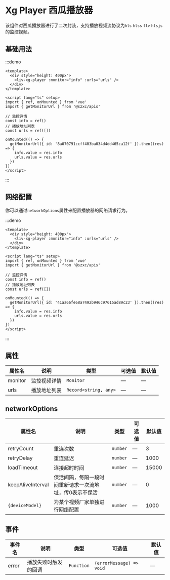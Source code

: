 # Xg Player 西瓜播放器

该组件对西瓜播放器进行了二次封装，支持播放视频流协议为`hls` `hlss` `flv` `hlsjs`的监控视频。

## 基础用法

:::demo
```vue
<template>
  <div style="height: 400px">
    <liv-xg-player :monitor="info" :urls="urls" />
  </div>
</template>

<script lang="ts" setup>
import { ref, onMounted } from 'vue'
import { getMonitorUrl } from '@szxc/apis'

// 监控详情
const info = ref()
// 播放地址列表
const urls = ref([])

onMounted(() => {
  getMonitorUrl({ id: '8a070791ccff403ba034d4dd465ca12f' }).then((res) => {
    info.value = res.info
    urls.value = res.urls
  })
})
</script>
```
:::

## 网络配置

你可以通过`networkOptions`属性来配置播放器的网络请求行为。

:::demo
```vue
<template>
  <div style="height: 400px">
    <liv-xg-player :monitor="info" :urls="urls" />
  </div>
</template>

<script lang="ts" setup>
import { ref, onMounted } from 'vue'
import { getMonitorUrl } from '@szxc/apis'

// 监控详情
const info = ref()
// 播放地址列表
const urls = ref([])

onMounted(() => {
  getMonitorUrl({ id: '41aa66fe68a7492b946c97615ad89c23' }).then((res) => {
    info.value = res.info
    urls.value = res.urls
  })
})
</script>
```
:::

## 属性

| 属性名 | 说明 | 类型 | 可选值 | 默认值 |
| ------ | ------ | ------ | ------ | ------ |
| monitor | 监控视频详情 | `Monitor` | — | — |
| urls | 播放地址列表 | `Record<string, any>` | — | — |

## networkOptions

| 属性名 | 说明 | 类型 | 可选值 | 默认值 |
| ------ | ------ | ------ | ------ | ------ |
| retryCount | 重连次数 | `number` | — | 3 |
| retryDelay | 重连延迟 | `number` | — | 1000 |
| loadTimeout | 连接超时时间 | `number` | — | 15000 |
| keepAliveInterval | 保活间隔，每隔一段时间重新请求一次流地址，传0表示不保活 | `number` | — | 0 |
| `{deviceModel}` | 为某个视频厂家单独进行网络配置 | `number` | — | 1000 |

## 事件

| 事件名 | 说明 | 类型 | 可选值 | 默认值 |
| ------ | ------ | ------ | ------ | ------ |
| error | 播放失败时触发的回调 | `Function` | `(errorMessage) => void` | — |

